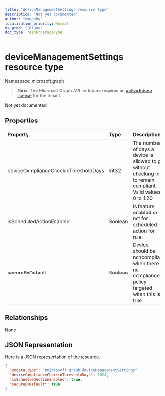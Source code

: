 ```yaml
---
title: "deviceManagementSettings resource type"
description: "Not yet documented"
author: "dougeby"
localization_priority: Normal
ms.prod: "Intune"
doc_type: resourcePageType
---
```


# deviceManagementSettings resource type

Namespace: microsoft.graph

> **Note:** The Microsoft Graph API for Intune requires an [active Intune license](https://go.microsoft.com/fwlink/?linkid=839381) for the tenant.

Not yet documented

## Properties
|Property|Type|Description|
|:---|:---|:---|
|deviceComplianceCheckinThresholdDays|Int32|The number of days a device is allowed to go without checking in to remain compliant. Valid values 0 to 120|
|isScheduledActionEnabled|Boolean|Is feature enabled or not for scheduled action for rule.|
|secureByDefault|Boolean|Device should be noncompliant when there is no compliance policy targeted when this is true|

## Relationships
None

## JSON Representation
Here is a JSON representation of the resource.
<!-- {
  "blockType": "resource",
  "@odata.type": "microsoft.graph.deviceManagementSettings"
}
-->
``` json
{
  "@odata.type": "#microsoft.graph.deviceManagementSettings",
  "deviceComplianceCheckinThresholdDays": 1024,
  "isScheduledActionEnabled": true,
  "secureByDefault": true
}
```







